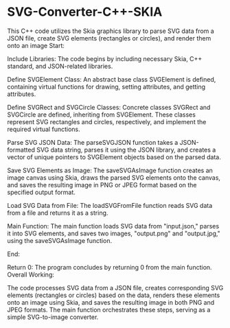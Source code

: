 # SVG-Converter-C++-SKIA
This C++ code utilizes the Skia graphics library to parse SVG data from a JSON file, create SVG elements (rectangles or circles), and render them onto an image
Start:

Include Libraries: The code begins by including necessary Skia, C++ standard, and JSON-related libraries.

Define SVGElement Class: An abstract base class SVGElement is defined, containing virtual functions for drawing, setting attributes, and getting attributes.

Define SVGRect and SVGCircle Classes: Concrete classes SVGRect and SVGCircle are defined, inheriting from SVGElement. These classes represent SVG rectangles and circles, respectively, and implement the required virtual functions.

Parse SVG JSON Data: The parseSVGJSON function takes a JSON-formatted SVG data string, parses it using the JSON library, and creates a vector of unique pointers to SVGElement objects based on the parsed data.

Save SVG Elements as Image: The saveSVGAsImage function creates an image canvas using Skia, draws the parsed SVG elements onto the canvas, and saves the resulting image in PNG or JPEG format based on the specified output format.

Load SVG Data from File: The loadSVGFromFile function reads SVG data from a file and returns it as a string.

Main Function: The main function loads SVG data from "input.json," parses it into SVG elements, and saves two images, "output.png" and "output.jpg," using the saveSVGAsImage function.

End:

Return 0: The program concludes by returning 0 from the main function.
Overall Working:

The code processes SVG data from a JSON file, creates corresponding SVG elements (rectangles or circles) based on the data, renders these elements onto an image using Skia, and saves the resulting image in both PNG and JPEG formats. The main function orchestrates these steps, serving as a simple SVG-to-image converter.
